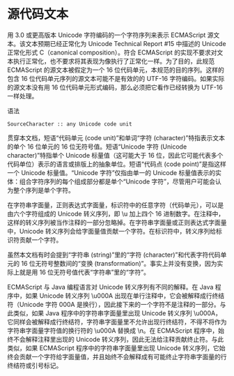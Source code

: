 # 源代码文本

用 3.0 或更高版本 Unicode 字符编码的一个字符序列来表示 ECMAScript 源文本。该文本预期已经正常化为 Unicode Technical Report #15 中描述的 Unicode 正常化形式 C（canonical composition）。符合 ECMAScript 的实现不要求对文本执行正常化，也不要求将其表现为像执行了正常化一样。为了目的，此规范 ECMAScript 的源文本被假定为一个 16 位代码单元，本规范的目的序列。这样的包含 16 位代码单元序列的源文本可能不是有效的的 UTF-16 字符编码。如果实际的源文本没有用 16 位代码单元形式编码，那么必须把它看作已经转换为 UTF-16 一样处理。

语法

`SourceCharacter :: any Unicode code unit`

贯穿本文档，短语“代码单元 (code unit)”和单词“字符 (character)”特指表示文本的单个 16 位单元的 16 位无符号值。短语“Unicode 字符 (Unicode character)”特指单个 Unicode 标量值（这可能大于 16 位，因此它可能代表多个代码单位）表示的语言或排版上的抽象单位。短语“代码点 (code point)”是指这样一个 Unicode 标量值。“Unicode 字符”仅指由单一的 Unicode 标量值表示的实体：组合字符序列的每个组成部分都是单个“Unicode 字符”，尽管用户可能会认为整个序列是单个字符。

在字符串字面量，正则表达式字面量，标识符中的任意字符（代码单元），可以是由六个字符组成的 Unicode 转义序列，即 \u 加上四个 16 进制数字。在注释中，这样的转义序列被当作注释的一部分忽略掉。在字符串字面量或正则表达式字面量中，Unicode 转义序列会给字面量值贡献一个字符。在标识符中，转义序列给标识符贡献一个字符。

虽然本文档有时会提到“字符串 (string)”里的“字符 (character)”和代表字符代码单元的 16 位无符号整数间的“变换 (transformation)”。事实上并没有变换，因为实际上就是用 16 位无符号值代表“字符串”里的“字符”。

ECMAScript 与 Java 编程语言对 Unicode 转义序列有不同的解释。在 Java 程序中，如果 Unicode 转义序列 \u000A 出现在单行注释中，它会被解释成行终结符（Unicode 字符 000A 是换行），因此接下来的一个字符不是注释的一部分。与此类似，如果 Java 程序中的字符串字面量里出现 Unicode 转义序列 \u000A，它同样会被解释成行终结符，字符串字面量里不允许出现行终结符，不得不将作为字符串字面量字符值的换行符的 \u000A 替换成 \n。在 ECMAScript 程序中，始终不会解释注释里出现的 Unicode 转义序列，因此无法给注释贡献终止符。与此类似，如果 ECMAScript 程序中的字符串字面量里出现 Unicode 转义序列，它始终会贡献一个字符给字面量值，并且始终不会解释成有可能终止字符串字面量的行终结符或引号标记。